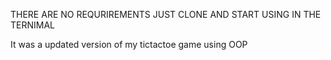 THERE ARE NO REQURIREMENTS 
JUST CLONE AND START USING IN THE TERNIMAL

It was a updated version of my tictactoe game using OOP
